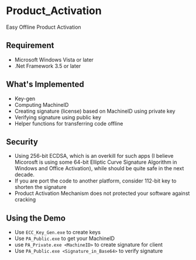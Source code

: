 Product_Activation
==================

Easy Offline Product Activation

## Requirement

- Microsoft Windows Vista or later
- .Net Framework 3.5 or later

## What's Implemented

- Key-gen
- Computing MachineID
- Creating signature (license) based on MachineID using private key
- Verifying signature using public key
- Helper functions for transferring code offline

## Security

- Using 256-bit ECDSA, which is an overkill for such apps (I believe Micorosft is using some 64-bit Elliptic Curve Signature Algorithm in Windows and Office Activation), while should be quite safe in the next decade.
- If you are port the code to another platform, consider 112-bit key to shorten the signature
- Product Activation Mechanism does not protected your software against cracking

## Using the Demo

- Use `ECC_Key_Gen.exe` to create keys
- Use `PA_Public.exe` to get your MachineID
- use `PA_Private.exe <MachineID>` to create signature for client
- Use `PA_Public.exe <Signature_in_Base64>` to verify signature
